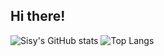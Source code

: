## Hi there!
![Sisy's GitHub stats](https://github-readme-stats.vercel.app/api?username=sisyamaliah&show_icons=true&theme=radical)
![Top Langs](https://github-readme-stats.vercel.app/api/top-langs/?username=sisyamaliah&layout=compact)

